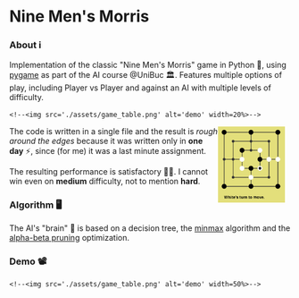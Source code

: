 # Nine Men's Morris

### About ℹ️

Implementation of the classic "Nine Men's Morris" game in Python 🐍, using
[pygame](https://www.pygame.org/news) as part of the AI course @UniBuc 🏛️.
Features multiple options of play, including Player vs Player and against an AI
with multiple levels of difficulty.

<!--<div style="display: flex; flex-direction: row; justify-content:center;">-->
    <!--<img src='./assets/game_table.png' alt='demo' width=20%>-->
<!--</div>-->

<div style="margin: 10px;">
    <img src='./assets/game_table.png' alt='demo' width=120px align=right>
</div>

The code is written in a single file and the result is _rough around the edges_
because it was written only in **one day** ⚡, since (for me) it was a last minute
assignment.

The resulting performance is satisfactory 👌🏼. I cannot win even on **medium**
difficulty, not to mention **hard**.


### Algorithm 🖥

The AI's "brain" 🧠 is based on a decision tree, the
[minmax](https://en.wikipedia.org/wiki/Minimax) algorithm and the [alpha-beta
pruning](https://en.wikipedia.org/wiki/Alpha%E2%80%93beta_pruning) optimization.

### Demo 📽

<!--<div style="display: flex; flex-direction: row; justify-content:center;">-->
    <!--<img src='./assets/game_table.png' alt='demo' width=50%>-->
<!--</div>-->

<!--![Demo](./assets/game_table.png)-->
<!--img[alt=Demo] { width: 200px; }-->
